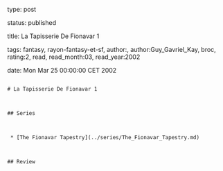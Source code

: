 type: post
status: published
title: La Tapisserie De Fionavar 1
tags:  fantasy,  rayon-fantasy-et-sf, author:, author:Guy_Gavriel_Kay, broc, rating:2, read, read_month:03, read_year:2002
date: Mon Mar 25 00:00:00 CET 2002
~~~~~~
# La Tapisserie De Fionavar 1

## Series

 * [The Fionavar Tapestry](../series/The_Fionavar_Tapestry.md)

## Review

